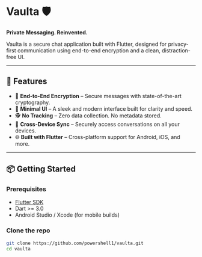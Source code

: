 # Vaulta 🛡️
**Private Messaging. Reinvented.**

Vaulta is a secure chat application built with Flutter, designed for privacy-first communication using end-to-end encryption and a clean, distraction-free UI.

---

## 🚀 Features

- 🔐 **End-to-End Encryption** – Secure messages with state-of-the-art cryptography.
- 🧼 **Minimal UI** – A sleek and modern interface built for clarity and speed.
- 🕵️ **No Tracking** – Zero data collection. No metadata stored.
- 🔄 **Cross-Device Sync** – Securely access conversations on all your devices.
- 🌐 **Built with Flutter** – Cross-platform support for Android, iOS, and more.

---

## 📦 Getting Started

### Prerequisites
- [Flutter SDK](https://flutter.dev/docs/get-started/install)
- Dart >= 3.0
- Android Studio / Xcode (for mobile builds)

### Clone the repo

```bash
git clone https://github.com/powershell1/vaulta.git
cd vaulta
```